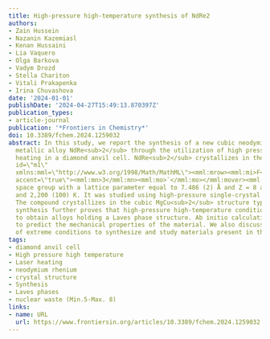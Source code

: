```yaml
---
title: High-pressure high-temperature synthesis of NdRe2
authors:
- Zain Hussein
- Nazanin Kazemiasl
- Kenan Hussaini
- Lia Vaquero
- Olga Barkova
- Vadym Drozd
- Stella Chariton
- Vitali Prakapenka
- Irina Chuvashova
date: '2024-01-01'
publishDate: '2024-04-27T15:49:13.870397Z'
publication_types:
- article-journal
publication: '*Frontiers in Chemistry*'
doi: 10.3389/fchem.2024.1259032
abstract: In this study, we report the synthesis of a new cubic neodymium-rhenium
  metallic alloy NdRe<sub>2</sub> through the utilization of high pressure and laser
  heating in a diamond anvil cell. NdRe<sub>2</sub> crystallizes in the <mml:math
  id=\"m1\" 
  xmlns:mml=\"http://www.w3.org/1998/Math/MathML\"><mml:mrow><mml:mi>F</mml:mi><mml:mi>d</mml:mi><mml:mover
  accent=\"true\"><mml:mn>3</mml:mn><mml:mo>¯</mml:mo></mml:mover><mml:mi>m</mml:mi></mml:mrow></mml:math>
  space group with a lattice parameter equal to 7.486 (2) Å and Z = 8 at 24 (1) GPa
  and 2,200 (100) K. It was studied using high-pressure single-crystal X-ray diffraction.
  The compound crystallizes in the cubic MgCu<sub>2</sub> structure type. Its successful
  synthesis further proves that high-pressure high-temperature conditions can be used
  to obtain alloys holding a Laves phase structure. Ab initio calculations were done
  to predict the mechanical properties of the material. We also discuss the usage
  of extreme conditions to synthesize and study materials present in the nuclear waste.
tags:
- diamond anvil cell
- High pressure high temperature
- Laser heating
- neodymium rhenium
- crystal structure
- Synthesis
- Laves phases
- nuclear waste (Min.5-Max. 8)
links:
- name: URL
  url: https://www.frontiersin.org/articles/10.3389/fchem.2024.1259032
---
```

